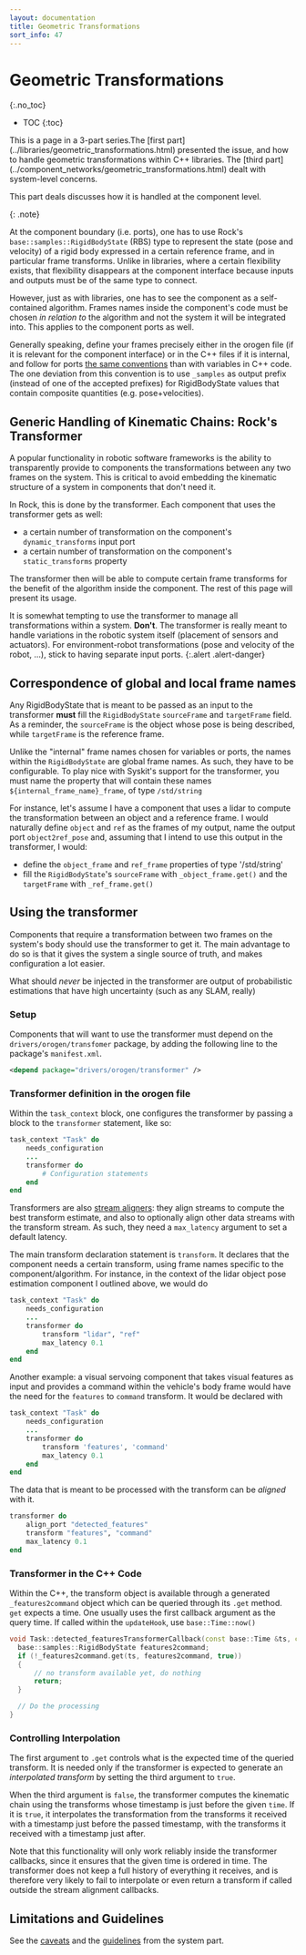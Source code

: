 ```yaml
---
layout: documentation
title: Geometric Transformations
sort_info: 47
---
```


# Geometric Transformations
{:.no_toc}

- TOC
{:toc}

<div>
This is a page in a 3-part series.The [first
part](../libraries/geometric_transformations.html) presented the issue, and how
to handle geometric transformations within C++ libraries. The [third
part](../component_networks/geometric_transformations.html) dealt with system-level
concerns.

This part deals discusses how it is handled at the component level.
</div>
{: .note}

At the component boundary (i.e. ports), one has to use Rock's
`base::samples::RigidBodyState` (RBS) type to represent the state (pose and
velocity) of a rigid body expressed in a certain reference frame, and in
particular frame transforms. Unlike in libraries, where a certain flexibility
exists, that flexibility disappears at the component interface because inputs
and outputs must be of the same type to connect.

However, just as with libraries, one has to see the component as a self-contained
algorithm. Frames names inside the component's code must be chosen _in relation
to_ the algorithm and not the system it will be integrated into. This applies
to the component ports as well.

Generally speaking, define your frames precisely either in the orogen file (if
it is relevant for the component interface) or in the C++ files if it is
internal, and follow for ports [the same conventions](../libraries/geometric_transformations.html#conventions) than with variables in C++ code.
The one deviation from this convention is to use `_samples` as output prefix
(instead of one of the accepted prefixes) for RigidBodyState values that contain
composite quantities (e.g. pose+velocities).

## Generic Handling of Kinematic Chains: Rock's Transformer

A popular functionality in robotic software frameworks is the ability to
transparently provide to components the transformations between any two frames
on the system. This is critical to avoid embedding the kinematic structure of
a system in components that don't need it.

In Rock, this is done by the transformer. Each component that uses the transformer
gets as well:

- a certain number of transformation on the component's `dynamic_transforms` input port
- a certain number of transformation on the component's `static_transforms` property

The transformer then will be able to compute certain frame transforms for the benefit
of the algorithm inside the component. The rest of this page will present its usage.

It is somewhat tempting to use the transformer to manage all transformations
within a system. **Don't**. The transformer is really meant to handle variations
in the robotic system itself (placement of sensors and actuators). For
environment-robot transformations (pose and velocity of the robot, ...), stick
to having separate input ports.
{:.alert .alert-danger}

## Correspondence of global and local frame names

Any RigidBodyState that is meant to be passed as an input to the transformer
**must** fill the `RigidBodyState` `sourceFrame` and `targetFrame` field. As a
reminder, the `sourceFrame` is the object whose pose is being described, while
`targetFrame` is the reference frame.

Unlike the "internal" frame names chosen for variables or ports, the names
within the `RigidBodyState` are global frame names. As such, they have to be
configurable. To play nice with Syskit's support for the transformer, you must
name the property that will contain these names `${internal_frame_name}_frame`, of
type `/std/string`

For instance, let's assume I have a component that uses a lidar to compute the
transformation between an object and a reference frame. I would naturally define
`object` and `ref` as the frames of my output, name the output port `object2ref_pose`
and, assuming that I intend to use this output in the transformer, I would:

- define the `object_frame` and `ref_frame` properties of type '/std/string'
- fill the `RigidBodyState`'s `sourceFrame` with `_object_frame.get()` and
  the `targetFrame` with `_ref_frame.get()`

## Using the transformer

Components that require a transformation between two frames on the system's body
should use the transformer to get it. The main advantage to do so is that it
gives the system a single source of truth, and makes configuration a lot easier.

What should _never_ be injected in the transformer are output of probabilistic
estimations that have high uncertainty (such as any SLAM, really)

### Setup

Components that will want to use the transformer must depend on
the `drivers/orogen/transfomer` package, by adding the following line to the
package's `manifest.xml`.

~~~ xml
<depend package="drivers/orogen/transformer" />
~~~

### Transformer definition in the orogen file

Within the `task_context` block, one configures the transformer by passing
a block to the `transformer` statement, like so:

~~~ ruby
task_context "Task" do
    needs_configuration
    ...
    transformer do
        # Configuration statements
    end
end
~~~

Transformers are also [stream aligners](./stream_aligner.html): they align
streams to compute the best transform estimate, and also to optionally align
other data streams with the transform stream. As such, they need a `max_latency`
argument to set a default latency.

The main transform declaration statement is `transform`. It declares that the
component needs a certain transform, using frame names specific to the
component/algorithm.  For instance, in the context of the lidar object pose
estimation component I outlined above, we would do

~~~ ruby
task_context "Task" do
    needs_configuration
    ...
    transformer do
        transform "lidar", "ref"
        max_latency 0.1
    end
end
~~~

Another example: a visual servoing component that takes visual features as input
and provides a command within the vehicle's body frame would have the need for
the `features` to `command` transform. It would be declared with

~~~ ruby
task_context "Task" do
    needs_configuration
    ...
    transformer do
        transform 'features', 'command'
        max_latency 0.1
    end
end
~~~

The data that is meant to be processed with the transform can be _aligned_ with it.

~~~ ruby
transformer do
    align_port "detected_features"
    transform "features", "command"
    max_latency 0.1
end
~~~

### Transformer in the C++ Code

Within the C++, the transform object is available through a generated
`_features2command` object which can be queried through its `.get` method.
`get` expects a time. One usually uses the first callback argument as the query time.
If called within the `updateHook`, use `base::Time::now()`

~~~ cpp
void Task::detected_featuresTransformerCallback(const base::Time &ts, const ::VisualFeatures& features) {
  base::samples::RigidBodyState features2command;
  if (!_features2command.get(ts, features2command, true))
  {
      // no transform available yet, do nothing
      return;
  }

  // Do the processing
}
~~~

### Controlling Interpolation

The first argument to `.get` controls what is the expected time of the queried
transform. It is needed only if the transformer is expected to generate an
_interpolated transform_ by setting the third argument to `true`.

When the third argument is `false`, the transformer computes the kinematic
chain using the transforms whose timestamp is just before the given `time`. If
it is `true`, it interpolates the transformation from the transforms it
received with a timestamp just before the passed timestamp, with the transforms
it received with a timestamp just after.

Note that this functionality will only work reliably inside the transformer
callbacks, since it ensures that the given time is ordered in time. The
transformer does not keep a full history of everything it receives, and is
therefore very likely to fail to interpolate or even return a transform if
called outside the stream alignment callbacks.

## Limitations and Guidelines

See the [caveats](../component_networks/geometric_transformations.html#caveats) and
the [guidelines](../component_networks/geometric_transformations.html#guidelines) from
the system part.